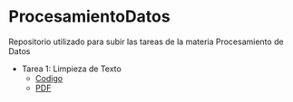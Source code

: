 # ProcesamientoDatos
Repositorio utilizado para subir las tareas de la materia Procesamiento de Datos

- Tarea 1: Limpieza de Texto
    - [Codigo](https://github.com/Steelfenix/ProcesamientoDatos/blob/main/Tarea%201/Tarea%201.ipynb)
    - [PDF](https://github.com/Steelfenix/ProcesamientoDatos/blob/main/Tarea%201/Tarea%201%20-%20Jose%20Adrian%20Castillo%20Sierra%20-%201664207.pdf)